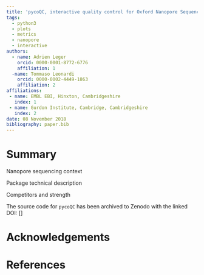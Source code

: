 ```yaml
---
title: 'pycoQC, interactive quality control for Oxford Nanopore Sequencing '
tags:
  - python3
  - plots
  - metrics
  - nanopore 
  - interactive
authors:
  - name: Adrien Leger
    orcid: 0000-0001-8772-6776
    affiliation: 1
  -name: Tommaso Leonardi
    orcid: 0000-0002-4449-1863
    affiliation: 2
affiliations:
 - name: EMBL EBI, Hinxton, Cambridgeshire
   index: 1
 - name: Gurdon Institute, Cambridge, Cambridgeshire
   index: 2
date: 08 November 2018
bibliography: paper.bib
---
```


# Summary

Nanopore sequencing context

Package technical description

Competitors and strength

The source code for ``pycoQC`` has been archived to Zenodo with the linked DOI: []

# Acknowledgements


# References
